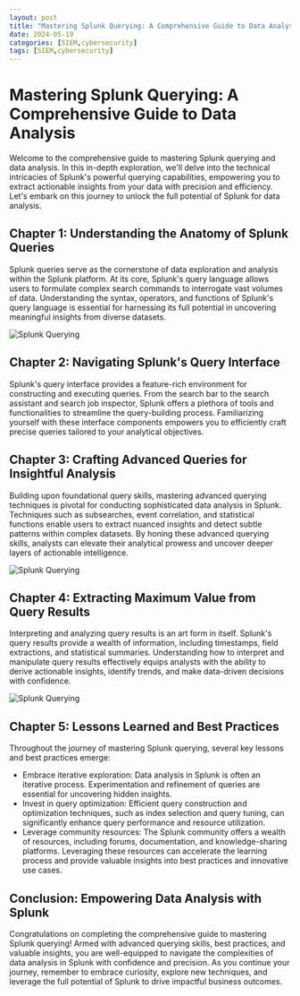 ```yaml
---
layout: post
title: "Mastering Splunk Querying: A Comprehensive Guide to Data Analysis"
date: 2024-05-19
categories: [SIEM,cybersecurity]
tags: [SIEM,cybersecurity]
---
```



# Mastering Splunk Querying: A Comprehensive Guide to Data Analysis

Welcome to the comprehensive guide to mastering Splunk querying and data analysis. In this in-depth exploration, we'll delve into the technical intricacies of Splunk's powerful querying capabilities, empowering you to extract actionable insights from your data with precision and efficiency. Let's embark on this journey to unlock the full potential of Splunk for data analysis.

## Chapter 1: Understanding the Anatomy of Splunk Queries

Splunk queries serve as the cornerstone of data exploration and analysis within the Splunk platform. At its core, Splunk's query language allows users to formulate complex search commands to interrogate vast volumes of data. Understanding the syntax, operators, and functions of Splunk's query language is essential for harnessing its full potential in uncovering meaningful insights from diverse datasets.


![Splunk Querying](https://i.imgur.com/mxEcanP.jpg)



## Chapter 2: Navigating Splunk's Query Interface

Splunk's query interface provides a feature-rich environment for constructing and executing queries. From the search bar to the search assistant and search job inspector, Splunk offers a plethora of tools and functionalities to streamline the query-building process. Familiarizing yourself with these interface components empowers you to efficiently craft precise queries tailored to your analytical objectives.

## Chapter 3: Crafting Advanced Queries for Insightful Analysis

Building upon foundational query skills, mastering advanced querying techniques is pivotal for conducting sophisticated data analysis in Splunk. Techniques such as subsearches, event correlation, and statistical functions enable users to extract nuanced insights and detect subtle patterns within complex datasets. By honing these advanced querying skills, analysts can elevate their analytical prowess and uncover deeper layers of actionable intelligence.


![Splunk Querying](https://i.imgur.com/0fsNTld.jpg)


## Chapter 4: Extracting Maximum Value from Query Results

Interpreting and analyzing query results is an art form in itself. Splunk's query results provide a wealth of information, including timestamps, field extractions, and statistical summaries. Understanding how to interpret and manipulate query results effectively equips analysts with the ability to derive actionable insights, identify trends, and make data-driven decisions with confidence.


![Splunk Querying](https://i.imgur.com/vR32RPy.jpg)



## Chapter 5: Lessons Learned and Best Practices

Throughout the journey of mastering Splunk querying, several key lessons and best practices emerge:

- Embrace iterative exploration: Data analysis in Splunk is often an iterative process. Experimentation and refinement of queries are essential for uncovering hidden insights.
- Invest in query optimization: Efficient query construction and optimization techniques, such as index selection and query tuning, can significantly enhance query performance and resource utilization.
- Leverage community resources: The Splunk community offers a wealth of resources, including forums, documentation, and knowledge-sharing platforms. Leveraging these resources can accelerate the learning process and provide valuable insights into best practices and innovative use cases.

## Conclusion: Empowering Data Analysis with Splunk

Congratulations on completing the comprehensive guide to mastering Splunk querying! Armed with advanced querying skills, best practices, and valuable insights, you are well-equipped to navigate the complexities of data analysis in Splunk with confidence and precision. As you continue your journey, remember to embrace curiosity, explore new techniques, and leverage the full potential of Splunk to drive impactful business outcomes.

